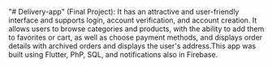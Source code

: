 "# Delivery-app" 
(Final Project): It has an attractive and user-friendly interface and supports login, account verification, and account 
creation. It allows users to browse categories and products, with the ability to add them to favorites or cart, as well 
as choose payment methods, and displays order details with archived orders and displays the user's address.This 
app was built using Flutter, PhP, SQL, and notifications also in Firebase. 

